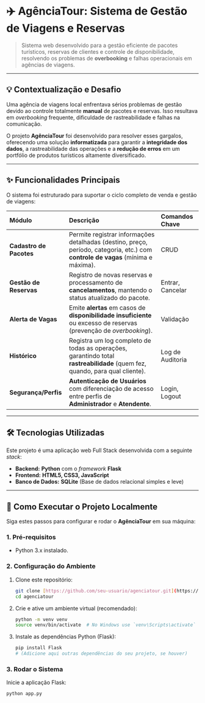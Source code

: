 # ✈️ AgênciaTour: Sistema de Gestão de Viagens e Reservas

> Sistema web desenvolvido para a gestão eficiente de pacotes turísticos, reservas de clientes e controle de disponibilidade, resolvendo os problemas de **overbooking** e falhas operacionais em agências de viagens.

---

## 💡 Contextualização e Desafio

Uma agência de viagens local enfrentava sérios problemas de gestão devido ao controle totalmente **manual** de pacotes e reservas. Isso resultava em *overbooking* frequente, dificuldade de rastreabilidade e falhas na comunicação.

O projeto **AgênciaTour** foi desenvolvido para resolver esses gargalos, oferecendo uma solução **informatizada** para garantir a **integridade dos dados**, a rastreabilidade das operações e a **redução de erros** em um portfólio de produtos turísticos altamente diversificado.

---

## ✨ Funcionalidades Principais

O sistema foi estruturado para suportar o ciclo completo de venda e gestão de viagens:

| Módulo | Descrição | Comandos Chave |
| :--- | :--- | :--- |
| **Cadastro de Pacotes** | Permite registrar informações detalhadas (destino, preço, período, categoria, etc.) com **controle de vagas** (mínima e máxima). | CRUD |
| **Gestão de Reservas** | Registro de novas reservas e processamento de **cancelamentos**, mantendo o status atualizado do pacote. | Entrar, Cancelar |
| **Alerta de Vagas** | Emite **alertas** em casos de **disponibilidade insuficiente** ou excesso de reservas (prevenção de *overbooking*). | Validação |
| **Histórico** | Registra um log completo de todas as operações, garantindo total **rastreabilidade** (quem fez, quando, para qual cliente). | Log de Auditoria |
| **Segurança/Perfis** | **Autenticação de Usuários** com diferenciação de acesso entre perfis de **Administrador** e **Atendente**. | Login, Logout |

---

## 🛠️ Tecnologias Utilizadas

Este projeto é uma aplicação web Full Stack desenvolvida com a seguinte *stack*:

* **Backend:** **Python** com o *framework* **Flask**
* **Frontend:** **HTML5, CSS3, JavaScript**
* **Banco de Dados:** **SQLite** (Base de dados relacional simples e leve)

---

## 🚀 Como Executar o Projeto Localmente

Siga estes passos para configurar e rodar o **AgênciaTour** em sua máquina:

### 1. Pré-requisitos

* Python 3.x instalado.

### 2. Configuração do Ambiente

1.  Clone este repositório:
    ```bash
    git clone [https://github.com/seu-usuario/agenciatour.git](https://github.com/seu-usuario/agenciatour.git)
    cd agenciatour
    ```
2.  Crie e ative um ambiente virtual (recomendado):
    ```bash
    python -m venv venv
    source venv/bin/activate  # No Windows use `venv\Scripts\activate`
    ```
3.  Instale as dependências Python (Flask):
    ```bash
    pip install Flask
    # (Adicione aqui outras dependências do seu projeto, se houver)
    ```

### 3. Rodar o Sistema

Inicie a aplicação Flask:

```bash
python app.py
